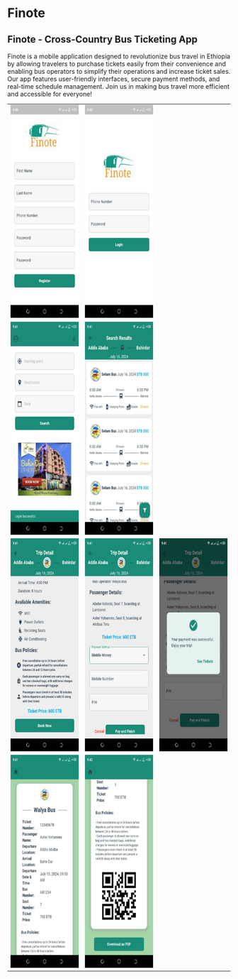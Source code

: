 # Finote

## Finote - Cross-Country Bus Ticketing App

Finote is a mobile application designed to revolutionize bus travel in Ethiopia by allowing travelers to purchase tickets easily from their convenience and enabling bus operators to simplify their operations and increase ticket sales. Our app features user-friendly interfaces, secure payment methods, and real-time schedule management. Join us in making bus travel more efficient and accessible for everyone!

<table>
  <tr>
  </tr>
  <tr>
    <td><img src="assets/screenshots/1.jpg" width=270 height=480></td>
    <td><img src="assets/screenshots/2.jpg" width=270 height=480></td>
  </tr>

  <tr>
    <td><img src="assets/screenshots/3.jpg" width=270 height=480></td>
    <td><img src="assets/screenshots/4.jpg" width=270 height=480></td>
  </tr>
  

  <tr>
    <td><img src="assets/screenshots/5.jpg" width=270 height=480></td>
    <td><img src="assets/screenshots/6.jpg" width=270 height=480></td>
    <td><img src="assets/screenshots/7.jpg" width=270 height=480></td>
  </tr>
  
  <tr>
    <td><img src="assets/screenshots/8.jpg" width=270 height=480></td>
    <td><img src="assets/screenshots/9.jpg" width=270 height=480></td>
  </tr>
        
 </table>
 
